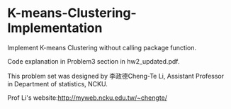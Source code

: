 # K-means-Clustering-Implementation
Implement K-means Clustering without calling package function.

Code explanation in Problem3 section in hw2_updated.pdf.


This problem set was designed by 李政德Cheng-Te Li, Assistant Professor in Department of statistics, NCKU.

Prof Li's website:http://myweb.ncku.edu.tw/~chengte/
